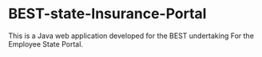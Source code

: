# BEST-state-Insurance-Portal
This is a  Java web application developed for the BEST undertaking For the Employee State Portal. 
